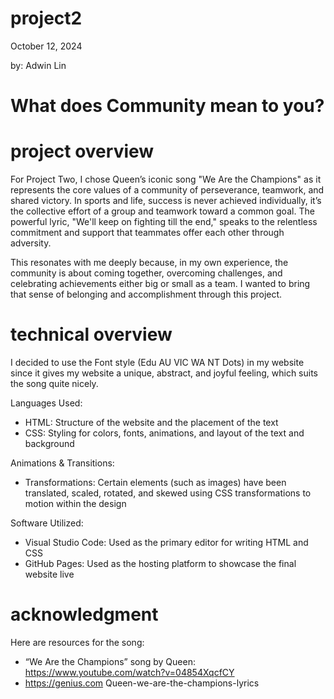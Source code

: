 # project2

  October 12, 2024

  by: Adwin Lin

# What does Community mean to you? 

# project overview

For Project Two, I chose Queen’s iconic song "We Are the Champions" as it represents the core values of a community of perseverance, teamwork, and shared victory. In sports and life, success is never achieved individually, it’s the collective effort of a group and teamwork toward a common goal. The powerful lyric, "We'll keep on fighting till the end," speaks to the relentless commitment and support that teammates offer each other through adversity.

This resonates with me deeply because, in my own experience, the community is about coming together, overcoming challenges, and celebrating achievements either big or small as a team. I wanted to bring that sense of belonging and accomplishment through this project.

# technical overview 

I decided to use the Font style (Edu AU VIC WA NT Dots) in my website since it gives my website a unique, abstract, and joyful feeling, which suits the song quite nicely. 

Languages Used:

- HTML: Structure of the website and the placement of the text
- CSS: Styling for colors, fonts, animations, and layout of the text and background

Animations & Transitions:

- Transformations: Certain elements (such as images) have been translated, scaled, rotated, and skewed using CSS transformations to motion within the design

Software Utilized:

- Visual Studio Code: Used as the primary editor for writing HTML and CSS
- GitHub Pages: Used as the hosting platform to showcase the final website live




# acknowledgment 

Here are resources for the song:

- “We Are the Champions” song by Queen:  
https://www.youtube.com/watch?v=04854XqcfCY
- https://genius.com Queen-we-are-the-champions-lyrics

